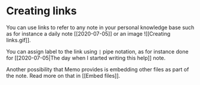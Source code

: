 # Creating links

You can use links to refer to any note in your personal knowledge base such as for instance a daily note [[2020-07-05]] or an image ![[Creating links.gif]].

You can assign label to the link using `|` pipe notation, as for instance done for [[2020-07-05|The day when I started writing this help]] note.

Another possibility that Memo provides is embedding other files as part of the note. Read more on that in [[Embed files]].
